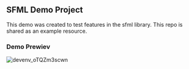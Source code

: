 ## SFML Demo Project
This demo was created to test features in the sfml library. This repo is shared as an example resource.

### Demo Prewiev
![devenv_oTQZm3scwn](https://github.com/OkanUnalll/sfml-demo/assets/92295550/e0adf769-26cc-4618-89bf-e7c4482dc9bc)
